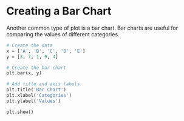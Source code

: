 # Creating a Bar Chart

Another common type of plot is a bar chart. Bar charts are useful for comparing the values of different categories.

```python
# Create the data
x = ['A', 'B', 'C', 'D', 'E']
y = [3, 7, 1, 9, 4]

# Create the bar chart
plt.bar(x, y)

# Add title and axis labels
plt.title('Bar Chart')
plt.xlabel('Categories')
plt.ylabel('Values')

plt.show()
```

